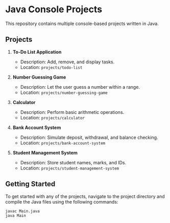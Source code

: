 # Java Console Projects

This repository contains multiple console-based projects written in Java.

## Projects

1. **To-Do List Application**
   - Description: Add, remove, and display tasks.
   - Location: `projects/todo-list`

2. **Number Guessing Game**
   - Description: Let the user guess a number within a range.
   - Location: `projects/number-guessing-game`

3. **Calculator**
   - Description: Perform basic arithmetic operations.
   - Location: `projects/calculator`

4. **Bank Account System**
   - Description: Simulate deposit, withdrawal, and balance checking.
   - Location: `projects/bank-account-system`

5. **Student Management System**
   - Description: Store student names, marks, and IDs.
   - Location: `projects/student-management-system`

## Getting Started

To get started with any of the projects, navigate to the project directory and compile the Java files using the following commands:

```sh
javac Main.java
java Main